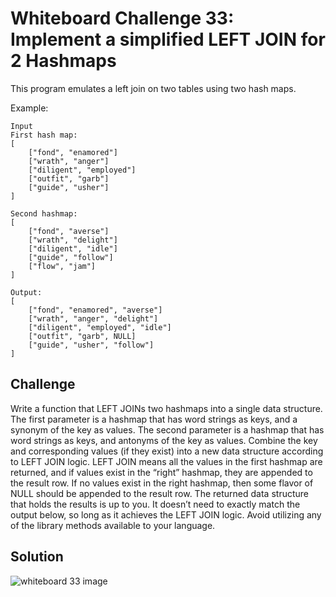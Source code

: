 # Whiteboard Challenge 33: Implement a simplified LEFT JOIN for 2 Hashmaps
This program emulates a left join on two tables using
two hash maps.

Example:	
        
    Input
    First hash map: 
    [
        ["fond", "enamored"]
        ["wrath", "anger"]
        ["diligent", "employed"]
        ["outfit", "garb"]
        ["guide", "usher"]
    ]

    Second hashmap: 
    [
        ["fond", "averse"]
        ["wrath", "delight"]
        ["diligent", "idle"]
        ["guide", "follow"]
        ["flow", "jam"]
    ]

    Output:
    [
        ["fond", "enamored", "averse"]
        ["wrath", "anger", "delight"]
        ["diligent", "employed", "idle"]
        ["outfit", "garb", NULL]
        ["guide", "usher", "follow"]
    ]

## Challenge
Write a function that LEFT JOINs two hashmaps into a single data structure. 
The first parameter is a hashmap that has word strings as keys, and a synonym of the key as values. 
The second parameter is a hashmap that has word strings as keys, and antonyms of the key as values. 
Combine the key and corresponding values (if they exist) into a new data structure according to LEFT JOIN logic. 
LEFT JOIN means all the values in the first hashmap are returned, and if values exist in the “right” hashmap, they are appended to the result row. If no values exist in the right hashmap, then some flavor of NULL should be appended to the result row. 
The returned data structure that holds the results is up to you. It doesn’t need to exactly match the output below, so long as it achieves the LEFT JOIN logic. 
Avoid utilizing any of the library methods available to your language.

## Solution
![whiteboard 33 image](../../assets/left_join.jpg "Whiteboard Challenge 33 Solution")
